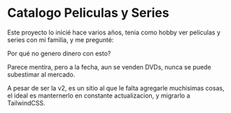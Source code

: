 # Catalogo Peliculas y Series

Este proyecto lo inicié hace varios años, tenia como hobby ver peliculas y series con mi familia, y me pregunté:

Por qué no genero dinero con esto?

Parece mentira, pero a la fecha, aun se venden DVDs, nunca se puede subestimar al mercado.

A pesar de ser la v2, es un sitio al que le falta agregarle muchisimas cosas, el ideal es manternerlo en constante actualizacion, y migrarlo a TailwindCSS.
